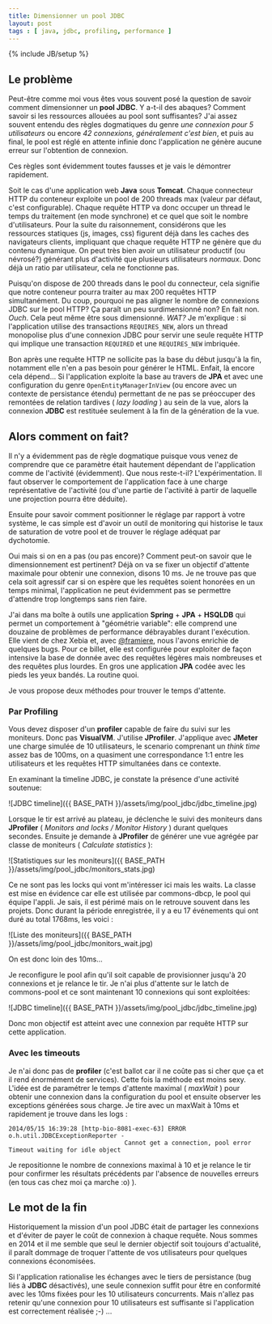 ```yaml
---
title: Dimensionner un pool JDBC
layout: post
tags : [ java, jdbc, profiling, performance ]
---
```

{% include JB/setup %}

## Le problème

Peut-être comme moi vous êtes vous souvent posé la question de savoir comment dimensionner un **pool JDBC**. Y a-t-il des
abaques? Comment savoir si les ressources allouées au pool sont suffisantes?
J'ai assez souvent entendu des règles dogmatiques du genre *une connexion pour 5 utilisateurs* ou encore *42 connexions,
généralement c'est bien*, et puis au final, le pool est réglé en attente infinie donc l'application
ne génère aucune erreur sur l'obtention de connexion.

Ces règles sont évidemment toutes fausses et je vais le démontrer rapidement.

Soit le cas d'une application web **Java** sous **Tomcat**. Chaque connecteur HTTP du conteneur exploite un pool de
200 threads max (valeur par défaut, c'est configurable). Chaque requête HTTP va donc occuper un thread le temps du traitement (en
mode synchrone) et ce quel que
soit le nombre d'utilisateurs. Pour la suite du raisonnement, considérons que les ressources statiques
 (js, images, css) figurent déjà dans les caches des navigateurs clients, impliquant que chaque requête HTTP ne génère
  que du contenu dynamique.
On peut très bien avoir un utilisateur productif (ou névrosé?) générant plus d'activité que plusieurs utilisateurs
*normaux*. Donc déjà un ratio par utilisateur, cela ne fonctionne pas.

Puisqu'on dispose de 200 threads dans le pool du connecteur, cela signifie que notre conteneur pourra traiter au max 200
requêtes HTTP simultanément. Du coup, pourquoi ne pas aligner le nombre de connexions JDBC sur le pool HTTP? Ça paraît
un peu surdimensionné non? En fait non. *Ouch*. Cela peut même être sous dimensionné.
*WAT?* Je m'explique : si l'application utilise des transactions `REQUIRES_NEW`, alors un thread
monopolise plus d'une connexion JDBC pour servir une seule requête HTTP qui implique une transaction `REQUIRED` et une
`REQUIRES_NEW` imbriquée.

Bon après une requête HTTP ne sollicite pas la base du début jusqu'à la fin, notamment elle n'en a pas besoin pour
générer le HTML. Enfait, là encore cela dépend... Si l'application exploite la base au travers de **JPA** et avec une
 configuration du genre `OpenEntityManagerInView` (ou encore avec un contexte de persistance étendu) permettant de ne
 pas se préoccuper des remontées de relation tardives ( *lazy loading* ) au sein de la vue, alors la connexion **JDBC**
 est restituée seulement à la fin de la génération de la vue.

## Alors comment on fait?

Il n'y a évidemment pas de règle dogmatique puisque vous venez de comprendre que ce paramètre était hautement dépendant
de l'application comme de l'activité (évidemment). Que nous reste-t-il? L'expérimentation. Il faut observer
le comportement de l'application face à une charge représentative de l'activité (ou d'une partie de l'activité à partir
de laquelle une projection pourra être déduite).

Ensuite pour savoir comment positionner le réglage par rapport à votre système, le cas simple est d'avoir un outil de
monitoring qui historise le taux de saturation de votre pool et de trouver le réglage adéquat par dychotomie.

Oui mais si on en a pas (ou pas encore)? Comment peut-on savoir que le dimensionnement est pertinent? Déjà on va se
fixer un objectif d'attente maximale pour obtenir une connexion, disons 10 ms. Je ne trouve pas que cela soit agressif
 car si on espère que les requêtes soient honorées en un temps minimal, l'application ne peut évidemment pas
 se permettre d'attendre trop longtemps sans rien faire.

J'ai dans ma boîte à outils une application **Spring** + **JPA** + **HSQLDB** qui permet un comportement
à "géométrie variable": elle comprend une douzaine
de problèmes de performance débrayables durant l'exécution. Elle vient de chez Xebia et, avec
[@framiere](https://www.twitter.com/framiere), nous l'avons enrichie de quelques bugs. Pour ce billet, elle est configurée
 pour exploiter de façon intensive la base de donnée avec des requêtes légères mais nombreuses et des requêtes plus
 lourdes. En gros une application **JPA** codée avec les pieds les yeux bandés. La routine quoi.

Je vous propose deux méthodes pour trouver le temps d'attente.

### Par Profiling

Vous devez disposer d'un **profiler** capable de faire du suivi sur les moniteurs. Donc pas **VisualVM**.
J'utilise **JProfiler**.
J'applique avec **JMeter** une charge simulée de 10 utilisateurs, le scenario comprenant un *think time* assez bas de
100ms, on a quasiment une correspondance 1:1 entre les utilisateurs et les requêtes HTTP simultanées dans ce contexte.

En examinant la timeline JDBC, je constate la présence d'une activité soutenue:

![JDBC timeline]({{ BASE_PATH }}/assets/img/pool_jdbc/jdbc_timeline.jpg)

Lorsque le tir est arrivé au plateau, je déclenche le suivi des moniteurs dans **JProfiler** ( *Monitors and locks /
Monitor History* ) durant quelques secondes. Ensuite je demande à **JProfiler** de générer une vue agrégée par classe de
moniteurs ( *Calculate statistics* ):

![Statistiques sur les moniteurs]({{ BASE_PATH }}/assets/img/pool_jdbc/monitors_stats.jpg)

Ce ne sont pas les locks qui vont m'intéresser ici mais les waits. La classe est mise en évidence car elle est utilisée
par commons-dbcp, le pool qui équipe l'appli. Je sais, il est périmé mais on le retrouve souvent dans les projets.
Donc durant la période enregistrée, il y a eu 17 événements qui ont duré au total 1768ms, les voici :

![Liste des moniteurs]({{ BASE_PATH }}/assets/img/pool_jdbc/monitors_wait.jpg)

On est donc loin des 10ms...

Je reconfigure le pool afin qu'il soit capable de provisionner jusqu'à 20 connexions et je relance le tir. Je n'ai plus
d'attente sur le latch de commons-pool et ce sont maintenant 10 connexions qui sont exploitées:

![JDBC timeline]({{ BASE_PATH }}/assets/img/pool_jdbc/jdbc_timeline.jpg)

Donc mon objectif est atteint avec une connexion par requête HTTP sur cette application.

### Avec les timeouts

Je n'ai donc pas de **profiler** (c'est ballot car il ne coûte pas si cher que ça et il rend énormément de services).
Cette fois la méthode est moins sexy. L'idée est de paramétrer le temps d'attente maximal ( *maxWait* ) pour obtenir
une connexion dans la configuration du pool et ensuite observer les exceptions générées sous charge.
Je tire avec un maxWait à 10ms et rapidement je trouve dans les logs :

```
2014/05/15 16:39:28 [http-bio-8081-exec-63] ERROR o.h.util.JDBCExceptionReporter -
                                Cannot get a connection, pool error Timeout waiting for idle object
```

Je repositionne le nombre de connexions maximal à 10 et je relance le tir pour confirmer les résultats précédents par
l'absence de nouvelles erreurs (en tous cas chez moi ça marche :o) ).

## Le mot de la fin

Historiquement la mission d'un pool JDBC était de partager les connexions et d'éviter de payer le coût de connexion à
 chaque requête. Nous sommes en 2014 et il me semble que seul le dernier objectif soit toujours d'actualité, il paraît
  dommage de troquer l'attente de vos utilisateurs pour quelques connexions économisées.

Si l'application rationalise les échanges avec le tiers de persistance (bug liés à **JDBC** désactivés), une seule
connexion suffit pour être en conformité avec les 10ms fixées pour les 10 utilisateurs concurrents. Mais n'allez pas
retenir qu'une connexion pour 10 utilisateurs est suffisante si l'application est correctement réalisée ;-) ...


